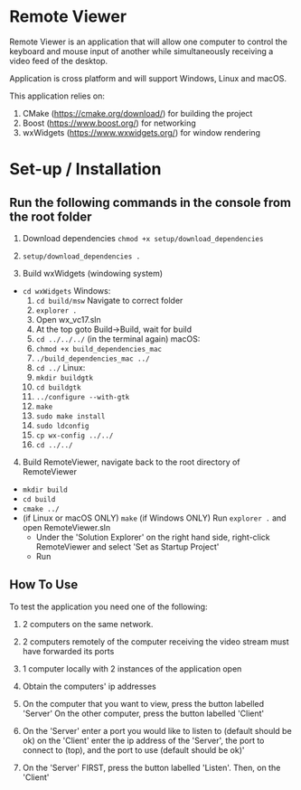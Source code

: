 Remote Viewer
=============

Remote Viewer is an application that will allow
one computer to control the keyboard and mouse input
of another while simultaneously receiving a video feed
of the desktop. 

Application is cross platform and will support Windows, Linux and macOS.

This application relies on:
  1. CMake (https://cmake.org/download/) for building the project
  2. Boost (https://www.boost.org/) for networking
  3. wxWidgets (https://www.wxwidgets.org/) for window rendering

# Set-up / Installation
## Run the following commands in the console from the root folder
1. Download dependencies `chmod +x setup/download_dependencies`
2. `setup/download_dependencies .`

3. Build wxWidgets (windowing system)
  * `cd wxWidgets`
  Windows:
    1. `cd build/msw` Navigate to correct folder
    2. `explorer .`
    3. Open wx_vc17.sln
    4. At the top goto Build->Build, wait for build
    5. `cd ../../../` (in the terminal again)
  macOS:
    1. `chmod +x build_dependencies_mac`
    2. `./build_dependencies_mac ../`
    3. `cd ../`
  Linux:
    1. `mkdir buildgtk`
    2. `cd buildgtk`
    3. `../configure --with-gtk`
    4. `make`
    5. `sudo make install`
    6. `sudo ldconfig`
    7. `cp wx-config ../../`
    8. `cd ../../`

4. Build RemoteViewer, navigate back to the root directory of RemoteViewer
  * `mkdir build`
  * `cd build`
  * `cmake ../`
  * (if Linux or macOS ONLY) `make`
      (if Windows ONLY) Run `explorer .` and open RemoteViewer.sln
      * Under the 'Solution Explorer' on the right hand side, 
        right-click RemoteViewer and select 'Set as Startup Project'
      * Run

## How To Use
To test the application you need one of the following:
  1. 2 computers on the same network.
  2. 2 computers remotely of the computer receiving the video stream must have forwarded its ports
  3. 1 computer locally with 2 instances of the application open
 
1. Obtain the computers' ip addresses 
2. On the computer that you want to view, press the button labelled 'Server'
   On the other computer, press the button labelled 'Client'
3. On the 'Server' enter a port you would like to listen to (default should be ok)
   on the 'Client' enter the ip address of the 'Server', the port to connect to (top), and the port to use (default should be ok)'
4. On the 'Server' FIRST, press the button labelled 'Listen'. Then, on the 'Client' 
